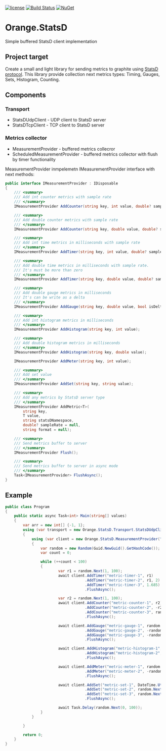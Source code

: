 [![license](https://img.shields.io/badge/license-MIT-blue.svg)](https://github.com/ReyStar/Orange.StatsD/blob/master/LICENSE)
[![Build Status](https://dev.azure.com/starandrey/starandrey/_apis/build/status/ReyStar.Orange.StatsD?branchName=master)](https://dev.azure.com/starandrey/starandrey/_build/latest?definitionId=1&branchName=master) [![NuGet](https://buildstats.info/nuget/Orange.StatsD?includePreReleases=true)](https://www.nuget.org/packages/Orange.StatsD/)
# Orange.StatsD
Simple buffered StatsD client implementation
## Project target
Create a small and light library for sending metrics to graphite using [StatsD protocol](https://github.com/statsd/statsd). This library provide collection next metrics types: Timing, Gauges, Sets, Histogram, Counting.
## Components
### Transport
  - StatsDUdpClient - UDP client to StatsD server 
  - StatsDTcpClient - TCP client to StatsD server
### Metrics collector
  - MeasurementProvider - buffered metrics collecror
  - ScheduledMeasurementProvider - buffered metrics collector with flush by timer functionality
  
MeasurementProvider inmpelemetn IMeasurementProvider interface with next methods:

```csharp
public interface IMeasurementProvider : IDisposable
{
    /// <summary>
    /// Add int counter metrics with sample rate
    /// </summary>
    IMeasurementProvider AddCounter(string key, int value, double? sampleRate = null);

    /// <summary>
    /// Add double counter metrics with sample rate
    /// </summary>
    IMeasurementProvider AddCounter(string key, double value, double? sampleRate = null);

    /// <summary>
    /// Add int time metrics in milliseconds with sample rate
    /// </summary>
    IMeasurementProvider AddTimer(string key, int value, double? sampleRate = null);

    /// <summary>
    /// Add double time metrics in milliseconds with sample rate. 
    /// It's must be more than zero
    /// </summary>
    IMeasurementProvider AddTimer(string key, double value, double? sampleRate = null);

    /// <summary>
    /// Add double gauge metrics in milliseconds
    /// It's can be write as a delta
    /// </summary>
    IMeasurementProvider AddGauge(string key, double value, bool isDelta = false);

    /// <summary>
    /// Add int histogram metrics in milliseconds
    /// </summary>
    IMeasurementProvider AddHistogram(string key, int value);

    /// <summary>
    /// Add double histogram metrics in milliseconds
    /// </summary>
    IMeasurementProvider AddHistogram(string key, double value);

    IMeasurementProvider AddMeter(string key, int value);

    /// <summary>
    /// Add set value
    /// </summary>
    IMeasurementProvider AddSet(string key, string value);

    /// <summary>
    /// Add any metrics by StatsD server type
    /// </summary>
    IMeasurementProvider AddMetric<T>(
        string key,
        T value,
        string statsDNamespace,
        double? sampleRate = null,
        string format = null);

    /// <summary>
    /// Send metrics buffer to server
    /// </summary>
    IMeasurementProvider Flush();

    /// <summary>
    /// Send metrics buffer to server in async mode
    /// </summary>
    Task<IMeasurementProvider> FlushAsync();
}
```
  
## Example
```csharp
public class Program
{
    public static async Task<int> Main(string[] values)
    {
        var arr = new int[] {-1, 1};
        using (var transport = new Orange.StatsD.Transport.StatsDUdpClient("localhost", 8125))
        {
            using (var client = new Orange.StatsD.MeasurementProvider("application-name", transport))
            {
                var random = new Random(Guid.NewGuid().GetHashCode());
                var count = 0;

                while (++count < 100)
                {
                        var r1 = random.Next(1, 100);
                        await client.AddTimer("metric-timer-1", r1)
                                    .AddTimer("metric-timer-2", r1, 2)
                                    .AddTimer("metric-timer-3", 1.685)
                                    .FlushAsync();

                        var r2 = random.Next(1, 100);
                        await client.AddCounter("metric-counter-1", r2)
                                    .AddCounter("metric-counter-2", -r2, .75)
                                    .AddCounter("metric-counter-3", random.NextDouble())
                                    .FlushAsync();

                        await client.AddGauge("metric-gauge-1", random.NextDouble())
                                    .AddGauge("metric-gauge-2", -random.NextDouble(), true)
                                    .AddGauge("metric-gauge-3", -random.NextDouble())
                                    .FlushAsync();

                        await client.AddHistogram("metric-histogram-1", random.Next(-100, 100))
                                    .AddHistogram("metric-histogram-2", random.NextDouble() * arr[random.Next(0, 2)])
                                    .FlushAsync();

                        await client.AddMeter("metric-meter-1", random.Next(1, 100))
                                    .AddMeter("metric-meter-2", -random.Next(1, 100))
                                    .FlushAsync();

                        await client.AddSet("metric-set-1", DateTime.UtcNow.ToString("HH:mm:ss"))
                                    .AddSet("metric-set-2", random.Next(1, 100).ToString())
                                    .AddSet("metric-set-3", random.Next(-100, 100).ToString())
                                    .FlushAsync();

                        await Task.Delay(random.Next(0, 100));                    
                }
            }

        }

        return 0;
    }
}
```
